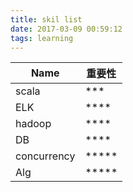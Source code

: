```yaml
---
title: skil list
date: 2017-03-09 00:59:12
tags: learning
---
```

|Name|重要性|
|-|-|
|scala|***|
|ELK|****|
|hadoop|****|
|DB|****|
|concurrency|*****|
|Alg|*****|
